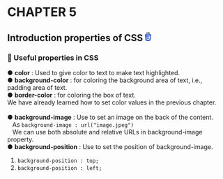 # CHAPTER 5
## Introduction properties of CSS <img src="https://github.com/Ninja-Vikash/Assets/blob/main/Asset%20Icon/cssLogo.png" height="20px">

### 🔵  Useful properties in CSS
● **color** : Used to give color to text to make text highlighted. <br>
● **background-color** : for coloring the background area of text, i.e., padding area of text. <br>
● **border-color** : for coloring the box of text. <br>
We have already learned how to set color values in the previous chapter.
<br> <br>
● **background-image** : Use to set an image on the back of the content. <br>
&nbsp;&nbsp; As `background-image : url("image.jpeg")` <br>
&nbsp;&nbsp; We can use both absolute and relative URLs in background-image property. <br>
● **background-position** : Use to set the position of background-image. <br><p>
  1. `background-position : top;`
  2. `background-position : left;`

